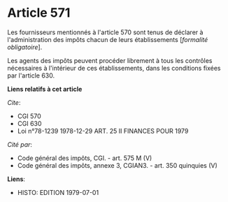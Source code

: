 # Article 571

Les fournisseurs mentionnés à l'article 570 sont tenus de déclarer à l'administration des impôts chacun de leurs
établissements [*formalité obligatoire*].

Les agents des impôts peuvent procéder librement à tous les contrôles nécessaires à l'intérieur de ces établissements, dans
les conditions fixées par l'article 630.

**Liens relatifs à cet article**

_Cite_:

  - CGI 570
  - CGI 630
  - Loi n°78-1239 1978-12-29 ART. 25 II FINANCES POUR 1979

_Cité par_:

  - Code général des impôts, CGI. - art. 575 M (V)
  - Code général des impôts, annexe 3, CGIAN3. - art. 350 quinquies (V)

**Liens**:

  - HISTO: EDITION 1979-07-01
